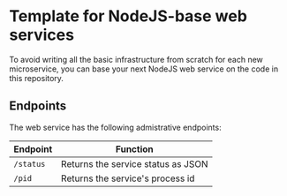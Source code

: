 # Template for NodeJS-base web services

To avoid writing all the basic infrastructure from scratch for each new microservice, you can base your next NodeJS web service on the code in this repository.

## Endpoints

The web service has the following admistrative endpoints:

| Endpoint  | Function |
| --------- | -------- |
| `/status` | Returns the service status as JSON |
| `/pid`    | Returns the service's process id   |


